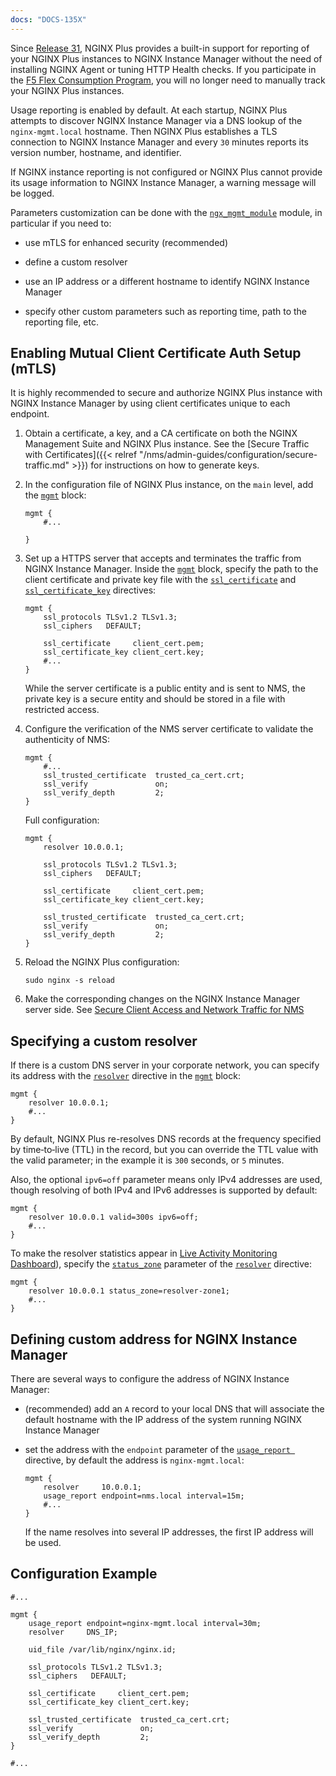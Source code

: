 ```yaml
---
docs: "DOCS-135X"
---
```


Since <a href="../../../releases/#r31">Release 31</a>, NGINX Plus provides a built-in support for reporting of your NGINX Plus instances to NGINX Instance Manager without the need of installing NGINX Agent or tuning HTTP Health checks. If you participate in the [F5 Flex Consumption Program](https://www.f5.com/products/get-f5/flex-consumption-program), you will no longer need to manually track your NGINX Plus instances.

Usage reporting is enabled by default. At each startup, NGINX Plus attempts to discover NGINX Instance Manager via a DNS lookup of the `nginx-mgmt.local` hostname. Then NGINX Plus establishes a TLS connection to NGINX Instance Manager and every `30` minutes reports its version number, hostname, and identifier.

If NGINX instance reporting is not configured or NGINX Plus cannot provide its usage information to NGINX Instance Manager, a warning message will be logged. 

Parameters customization can be done with the [`ngx_mgmt_module`](https://nginx.org/en/docs/ngx_mgmt_module.html#mgmt) module, in particular if you need to:

* use mTLS for enhanced security (recommended)

* define a custom resolver

* use an IP address or a different hostname to identify NGINX Instance Manager

* specify other custom parameters such as reporting time, path to the reporting file, etc.


## Enabling Mutual Client Certificate Auth Setup (mTLS)

It is highly recommended to secure and authorize NGINX Plus instance with NGINX Instance Manager by using client certificates unique to each endpoint.

1. Obtain a certificate, a key, and a CA certificate on both the NGINX Management Suite and NGINX Plus instance. See the [Secure Traffic with Certificates]({{< relref "/nms/admin-guides/configuration/secure-traffic.md" >}}) for instructions on how to generate keys.

2. In the configuration file of NGINX Plus instance, on the `main` level, add the [`mgmt`](https://nginx.org/en/docs/ngx_mgmt_module.html#mgmt) block:

   ```nginx
   mgmt {
       #...

   }
   ```

3. Set up a HTTPS server that accepts and terminates the traffic from NGINX Instance Manager. Inside the [`mgmt`](https://nginx.org/en/docs/ngx_mgmt_module.html#mgmt) block, specify the path to the client certificate and private key file with the [`ssl_certificate`](https://nginx.org/en/docs/ngx_mgmt_module.html#ssl_certificate) and [`ssl_certificate_key`](https://nginx.org/en/docs/ngx_mgmt_module.html#sl_certificate_key) directives:

   ```nginx
   mgmt {
       ssl_protocols TLSv1.2 TLSv1.3;
       ssl_ciphers   DEFAULT;

       ssl_certificate     client_cert.pem;
       ssl_certificate_key client_cert.key;
       #...
   }
   ```
   While the server certificate is a public entity and is sent to NMS, the private key is a secure entity and should be stored in a file with restricted access.


4. Configure the verification of the NMS server certificate to validate the authenticity of NMS:

   ```nginx
   mgmt {
       #...
       ssl_trusted_certificate  trusted_ca_cert.crt;
       ssl_verify               on;
       ssl_verify_depth         2;
   }
   ```

   Full configuration: 

   ```nginx
   mgmt {
       resolver 10.0.0.1;

       ssl_protocols TLSv1.2 TLSv1.3;
       ssl_ciphers   DEFAULT;

       ssl_certificate     client_cert.pem;
       ssl_certificate_key client_cert.key;

       ssl_trusted_certificate  trusted_ca_cert.crt;
       ssl_verify               on;
       ssl_verify_depth         2;
   }
   ```

5. Reload the NGINX Plus configuration:

   ```shell
   sudo nginx -s reload
   ```

6. Make the corresponding changes on the NGINX Instance Manager server side. See [Secure Client Access and Network Traffic for NMS](https://docs.nginx.com/nginx-management-suite/admin-guides/configuration/secure-traffic/)


## Specifying a custom resolver

If there is a custom DNS server in your corporate network, you can specify its address with the [`resolver`](https://nginx.org/en/docs/ngx_mgmt_module.html#resolver) directive in the [`mgmt`](https://nginx.org/en/docs/ngx_mgmt_module.html#mgmt) block: 

```nginx
mgmt {
    resolver 10.0.0.1;
    #...
}
```

By default, NGINX Plus re-resolves DNS records at the frequency specified by time‑to‑live (TTL) in the record, but you can override the TTL value with the valid parameter; in the example it is `300` seconds, or `5` minutes.

Also, the optional `ipv6=off` parameter means only IPv4 addresses are used, though resolving of both IPv4 and IPv6 addresses is supported by default:

```nginx
mgmt {
    resolver 10.0.0.1 valid=300s ipv6=off;
    #...
}
```

To make the resolver statistics appear in [Live Activity Monitoring Dashboard](https://docs.nginx.com/nginx/admin-guide/monitoring/live-activity-monitoring/)), specify the [`status_zone`](https://nginx.org/en/docs/ngx_mgmt_module.html#resolver_status_zone) parameter of the [`resolver`](https://nginx.org/en/docs/ngx_mgmt_module.html#resolver) directive:

```nginx
mgmt {
    resolver 10.0.0.1 status_zone=resolver-zone1;
    #...
}
```

## Defining custom address for NGINX Instance Manager

There are several ways to configure the address of NGINX Instance Manager:

* (recommended) add an `A` record to your local DNS that will associate the default hostname with the IP address of the system running NGINX Instance Manager

* set the address with the `endpoint` parameter of the [`usage_report `](https://nginx.org/en/docs/ngx_mgmt_module.html#usage_report) directive, by default the address is `nginx-mgmt.local`:

   ```nginx
   mgmt {
       resolver     10.0.0.1;
       usage_report endpoint=nms.local interval=15m;
       #...
   }
   ```
  If the name resolves into several IP addresses, the first IP address will be used.

## Configuration Example

```nginx
#...

mgmt {
    usage_report endpoint=nginx-mgmt.local interval=30m;
    resolver     DNS_IP;

    uid_file /var/lib/nginx/nginx.id;

    ssl_protocols TLSv1.2 TLSv1.3;
    ssl_ciphers   DEFAULT;

    ssl_certificate     client_cert.pem;
    ssl_certificate_key client_cert.key;

    ssl_trusted_certificate  trusted_ca_cert.crt;
    ssl_verify               on;
    ssl_verify_depth         2;
}

#...
```
